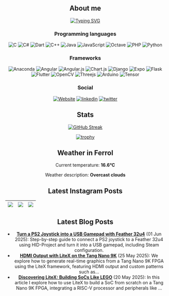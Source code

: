 <div align="center">
  
## About me
  
[![Typing SVG](https://readme-typing-svg.herokuapp.com?color=%2336BCF7&center=true&multiline=true&width=420&height=100&lines=Hi!+my+name+is+Fabian;I+am+mechatronics+engineer;from+Costa+Rica)](https://github.com/SantaCRC)

### Programming languages
  ![C](https://img.shields.io/badge/c-%2300599C.svg?style=for-the-badge&logo=c&logoColor=white)
  ![C#](https://img.shields.io/badge/c%23-%23239120.svg?style=for-the-badge&logo=c-sharp&logoColor=white)
![Dart](https://img.shields.io/badge/dart-%230175C2.svg?style=for-the-badge&logo=dart&logoColor=white)
![C++](https://img.shields.io/badge/c++-%2300599C.svg?style=for-the-badge&logo=c%2B%2B&logoColor=white)
![Java](https://img.shields.io/badge/java-%23ED8B00.svg?style=for-the-badge&logo=java&logoColor=white)
![JavaScript](https://img.shields.io/badge/javascript-%23323330.svg?style=for-the-badge&logo=javascript&logoColor=%23F7DF1E)
![Octave](https://img.shields.io/badge/OCTAVE-darkblue?style=for-the-badge&logo=octave&logoColor=fcd683)
  ![PHP](https://img.shields.io/badge/php-%23777BB4.svg?style=for-the-badge&logo=php&logoColor=white)
  ![Python](https://img.shields.io/badge/python-3670A0?style=for-the-badge&logo=python&logoColor=ffdd54)

  ### Frameworks
  ![Anaconda](https://img.shields.io/badge/Anaconda-%2344A833.svg?style=for-the-badge&logo=anaconda&logoColor=white)
  ![Angular](https://img.shields.io/badge/angular-%23DD0031.svg?style=for-the-badge&logo=angular&logoColor=white)
  ![Angular.js](https://img.shields.io/badge/angular.js-%23E23237.svg?style=for-the-badge&logo=angularjs&logoColor=white)
  ![Chart.js](https://img.shields.io/badge/chart.js-F5788D.svg?style=for-the-badge&logo=chart.js&logoColor=white)
  ![Django](https://img.shields.io/badge/django-%23092E20.svg?style=for-the-badge&logo=django&logoColor=white)
  ![Expo](https://img.shields.io/badge/expo-1C1E24?style=for-the-badge&logo=expo&logoColor=#D04A37)
  ![Flask](https://img.shields.io/badge/flask-%23000.svg?style=for-the-badge&logo=flask&logoColor=white)
![Flutter](https://img.shields.io/badge/Flutter-%2302569B.svg?style=for-the-badge&logo=Flutter&logoColor=white)
  ![OpenCV](https://img.shields.io/badge/opencv-%23white.svg?style=for-the-badge&logo=opencv&logoColor=white)
![Threejs](https://img.shields.io/badge/threejs-black?style=for-the-badge&logo=three.js&logoColor=white)
![Arduino](https://img.shields.io/badge/-Arduino-00979D?style=for-the-badge&logo=Arduino&logoColor=white)
  ![Tensor](https://img.shields.io/badge/TensorFlow-FF6F00?style=for-the-badge&logo=TensorFlow&logoColor=white)
  
  ### Social
  [![Website](https://img.shields.io/badge/website-000000?style=for-the-badge&logo=About.me&logoColor=white)](https://fabianalvarez.dev)
    [![linkedin](https://img.shields.io/badge/LinkedIn-0077B5?style=for-the-badge&logo=linkedin&logoColor=white)](https://www.linkedin.com/in/fabian-a-alvarez/)
   [![twitter](https://img.shields.io/badge/Twitter-1DA1F2?style=for-the-badge&logo=twitter&logoColor=white)](https://twitter.com/_SantaCRC_)

## Stats
[![GitHub Streak](http://github-readme-streak-stats.herokuapp.com?user=SantaCRC&theme=buefy-dark&hide_border=true&date_format=M%20j%5B%2C%20Y%5D&background=DD272700)](https://github.com/SantaCRC)
  
  [![trophy](https://github-profile-trophy.vercel.app/?username=santacrc&theme=discord&no-bg=true&no-frame=true&rank=SECRET,SSS,SS,S,AAA,AA,A,B,C&column=3)](https://github.com/SantaCRC)

## Weather in Ferrol

Current temperature: **16.6°C**

Weather description: **Overcast clouds**


## Latest Instagram Posts

 [![](https://scontent-iad3-1.cdninstagram.com/v/t51.75761-15/477027277_17864839659333196_5748038681958282218_n.jpg?stp=dst-jpg_e35_tt6&_nc_cat=108&ccb=1-7&_nc_sid=18de74&_nc_ohc=-24MOk1iUnIQ7kNvgGaGe97&_nc_oc=Adg41wdKnWqvXoSi23iiqJs9Ewf-OAfyyAYF2B4XUpp5RfS-zd2VX8eDzHrjhYjJgrQ&_nc_zt=23&_nc_ht=scontent-iad3-1.cdninstagram.com&edm=ANo9K5cEAAAA&_nc_gid=AGUeWLvuoirft_-WjcKqSwS&oh=00_AYCqHtrv8mRbFoD2iTyq7xdMYZg7QbW5DHMmBnM-3Ei33w&oe=67B44388)](https://www.instagram.com/p/DF20iQbNaka/) | [![](https://scontent-iad3-2.cdninstagram.com/v/t51.75761-15/476187601_17863825443333196_5514719155673675142_n.jpg?stp=dst-jpg_e35_tt6&_nc_cat=100&ccb=1-7&_nc_sid=18de74&_nc_ohc=qngec3xJ4CMQ7kNvgEwRfQR&_nc_oc=AdgOeeSjpzDJpMMwckuoqAQPIlN29hMFja7VTmMBdzaBqDhCTTbn07ATo13comAKB1Q&_nc_zt=23&_nc_ht=scontent-iad3-2.cdninstagram.com&edm=ANo9K5cEAAAA&_nc_gid=AGUeWLvuoirft_-WjcKqSwS&oh=00_AYCX74TZTMxbNkCzAKeSK0vcDKQz89KUFWNHYVOmtXw3qA&oe=67B44E73)](https://www.instagram.com/p/DFjHNQ8SbVh/) | [![](https://scontent-iad3-1.cdninstagram.com/v/t51.29350-15/469911920_455722270894834_9158446343427890949_n.jpg?stp=dst-jpg_e35_tt6&_nc_cat=110&ccb=1-7&_nc_sid=18de74&_nc_ohc=yHVwbVk1fTgQ7kNvgFICjzJ&_nc_oc=AdjWY4ibqxVyRli4EAByC3GKvhrCLPcJ-x4JLZqPasmBY196i4XrmAOLc1WE2tnrhBM&_nc_zt=23&_nc_ht=scontent-iad3-1.cdninstagram.com&edm=ANo9K5cEAAAA&_nc_gid=AGUeWLvuoirft_-WjcKqSwS&oh=00_AYC3uRu9n-AEvnqnR0e2o3IMQu85Pfp53KJgBQX2ujThqQ&oe=67B42DD1)](https://www.instagram.com/p/DEiJ2sbtTy-/) |
|--- | --- | --- |
## Latest Blog Posts

- **[Turn a PS2 Joystick into a USB Gamepad with Feather 32u4](http://fabianalvarez.dev/posts/feather-joystick/)** (01 Jun 2025): Step-by-step guide to connect a PS2 joystick to a Feather 32u4 using HID-Project and turn it into a USB gamepad, including Steam configuration.
- **[HDMI Output with LiteX on the Tang Nano 9K](http://fabianalvarez.dev/posts/litex/hdmi/)** (25 May 2025): We explore how to generate real-time graphics from a Tang Nano 9K FPGA using the LiteX framework, featuring HDMI output and custom patterns such as...
- **[Discovering LiteX: Building SoCs Like LEGO](http://fabianalvarez.dev/posts/litex/first_steps/)** (20 May 2025): In this article I explore how to use LiteX to build a SoC from scratch on a Tang Nano 9K FPGA, integrating a RISC-V processor and peripherals like ...
